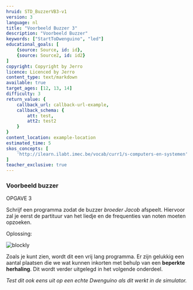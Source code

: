 ```yaml
---
hruid: STD_BuzzerVB3-v1
version: 3
language: nl
title: "Voorbeeld Buzzer 3"
description: "Voorbeeld Buzzer"
keywords: ["StartToDwenguino", "led"]
educational_goals: [
    {source: Source, id: id}, 
    {source: Source2, id: id2}
]
copyright: Copyright by Jerro
licence: Licenced by Jerro
content_type: text/markdown
available: true
target_ages: [12, 13, 14]
difficulty: 3
return_value: {
    callback_url: callback-url-example,
    callback_schema: {
        att: test,
        att2: test2
    }
}
content_location: example-location
estimated_time: 5
skos_concepts: [
    'http://ilearn.ilabt.imec.be/vocab/curr1/s-computers-en-systemen'
]
teacher_exclusive: true
---
```

### Voorbeeld buzzer
OPGAVE 3 

Schrijf een programma zodat de buzzer *broeder Jacob* afspeelt. Hiervoor zal je eerst de partituur van het liedje en de frequenties van noten moeten opzoeken. 


Oplossing:

![blockly](@learning-object/STD_Buzzer31-v1/nl/3)  

Zoals je kunt zien, wordt dit een vrij lang programma. Er zijn gelukkig een aantal plaatsen die we wat kunnen inkorten met behulp van een **beperkte herhaling**. Dit wordt verder uitgelegd in het volgende onderdeel.

*Test dit ook eens uit op een echte Dwenguino als dit werkt in de simulator.*